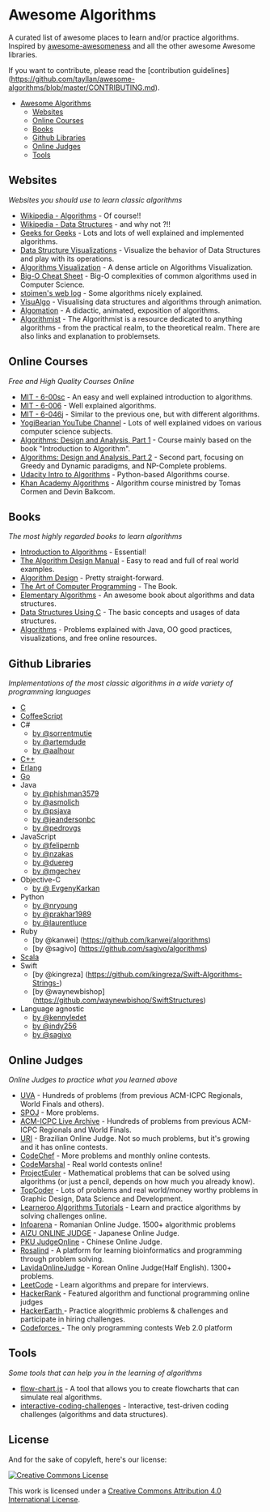 # Awesome Algorithms

A curated list of awesome places to learn and/or practice algorithms.
Inspired by [awesome-awesomeness](https://github.com/bayandin/awesome-awesomeness) and all the other awesome Awesome libraries.

If you want to contribute, please read the [contribution guidelines] (https://github.com/tayllan/awesome-algorithms/blob/master/CONTRIBUTING.md).

- [Awesome Algorithms](#awesome-algorithms)
    - [Websites](#websites)
    - [Online Courses](#online-courses)
    - [Books](#books)
    - [Github Libraries](#github-libraries)
    - [Online Judges](#online-judges)
    - [Tools](#tools)

## Websites

*Websites you should use to learn classic algorithms*

* [Wikipedia - Algorithms](http://en.wikipedia.org/wiki/List_of_algorithms) - Of course!!
* [Wikipedia - Data Structures](http://en.wikipedia.org/wiki/List_of_data_structures) - and why not ?!!
* [Geeks for Geeks](http://www.geeksforgeeks.org/fundamentals-of-algorithms/) -
    Lots and lots of well explained and implemented algorithms.
* [Data Structure Visualizations](http://www.cs.usfca.edu/~galles/visualization/Algorithms.html) - Visualize the behavior of Data Structures and play with its operations.
* [Algorithms Visualization](http://bost.ocks.org/mike/algorithms/) - A dense article on Algorithms Visualization.
* [Big-O Cheat Sheet](http://bigocheatsheet.com/) - Big-O complexities of common algorithms used in Computer Science.
* [stoimen's web log](http://www.stoimen.com/blog/) - Some algorithms nicely explained.
* [VisuAlgo](http://www.comp.nus.edu.sg/~stevenha/visualization/index.html) - Visualising data structures and algorithms through animation.
* [Algomation](http://www.algomation.com/) - A didactic, animated, exposition of algorithms.
* [Algorithmist](http://www.algorithmist.com/index.php/Main_Page) - The Algorithmist is a resource dedicated to anything algorithms - from the practical realm, to the theoretical realm. There are also links and explanation to problemsets.

## Online Courses

*Free and High Quality Courses Online*

* [MIT - 6-00sc](http://ocw.mit.edu/courses/electrical-engineering-and-computer-science/6-00sc-introduction-to-computer-science-and-programming-spring-2011/index.htm) -
    An easy and well explained introduction to algorithms.
* [MIT - 6-006](http://ocw.mit.edu/courses/electrical-engineering-and-computer-science/6-006-introduction-to-algorithms-fall-2011/lecture-videos/) -
    Well explained algorithms.
* [MIT - 6-046j](http://ocw.mit.edu/courses/electrical-engineering-and-computer-science/6-046j-introduction-to-algorithms-sma-5503-fall-2005/video-lectures/) -
    Similar to the previous one, but with different algorithms.
* [YogiBearian YouTube Channel](http://www.youtube.com/channel/UCv3Kd0guxD5KWQtP---9D6g) - Lots of well explained vidoes on various computer science subjects.
* [Algorithms: Design and Analysis, Part 1](https://www.coursera.org/course/algo) - Course mainly based on the book "Introduction to Algorithm".
* [Algorithms: Design and Analysis, Part 2](https://www.coursera.org/course/algo2) - Second part, focusing on Greedy and Dynamic paradigms, and NP-Complete problems.
* [Udacity Intro to Algorithms](https://www.udacity.com/course/cs215) - Python-based Algorithms course.
* [Khan Academy Algorithms](https://www.khanacademy.org/computing/computer-science/algorithms) - Algorithm course ministred by Tomas Cormen and Devin Balkcom. 

## Books

*The most highly regarded books to learn algorithms*

* [Introduction to Algorithms](http://mitpress.mit.edu/books/introduction-algorithms) - Essential!
* [The Algorithm Design Manual](https://www8.cs.umu.se/kurser/TDBAfl/VT06/algorithms/BOOK/BOOK/BOOK.HTM) - Easy to read and full of real world examples.
* [Algorithm Design](http://www.aw-bc.com/info/kleinberg/) - Pretty straight-forward.
* [The Art of Computer Programming](http://www-cs-faculty.stanford.edu/~uno/taocp.html) - The Book.
* [Elementary Algorithms](https://github.com/liuxinyu95/AlgoXY) - An awesome book about algorithms and data structures.
* [Data Structures Using C](http://www.amazon.com/Data-Structures-Using-Aaron-Tenenbaum/dp/0131997467) - The basic concepts and usages of data structures.
* [Algorithms](http://algs4.cs.princeton.edu/home/) - Problems explained with Java, OO good practices, visualizations, and free online resources.

## Github Libraries

*Implementations of the most classic algorithms in a wide variety of programming languages*

* [C](https://github.com/fragglet/c-algorithms)
* [CoffeeScript](https://github.com/BrunoRB/algorithms.coffee)
* C#
    * [by @sorrentmutie](https://github.com/sorrentmutie/ClassicAlgorithms)
    * [by @artemdude](https://github.com/artemdude/classic-algorithms)
    * [by @aalhour](https://github.com/aalhour/C-Sharp-Algorithms)
* [C++](https://github.com/xtaci/algorithms)
* [Erlang](https://github.com/aggelgian/erlang-algorithms)
* [Go](https://github.com/arnauddri/algorithms)
* Java
    * [by @phishman3579](https://github.com/phishman3579/java-algorithms-implementation)
    * [by @asmolich](https://github.com/asmolich/algorithms)
    * [by @psjava](https://github.com/psjava/psjava)
    * [by @jeandersonbc](https://github.com/jeandersonbc/algorithms-and-ds)
    * [by @pedrovgs](https://github.com/pedrovgs/Algorithms)
* JavaScript
    * [by @felipernb](https://github.com/felipernb/algorithms.js)
    * [by @nzakas](https://github.com/nzakas/computer-science-in-javascript)
    * [by @duereg](https://github.com/duereg/js-algorithms)
    * [by @mgechev](https://github.com/mgechev/javascript-algorithms)
* Objective-C
    * [by @ EvgenyKarkan](https://github.com/EvgenyKarkan/EKAlgorithms)
* Python
    * [by @nryoung](https://github.com/nryoung/algorithms)
    * [by @prakhar1989](https://github.com/prakhar1989/Algorithms)
    * [by @laurentluce](https://github.com/laurentluce/python-algorithms)
* Ruby
    * [by @kanwei] (https://github.com/kanwei/algorithms)
    * [by @sagivo] (https://github.com/sagivo/algorithms)
* [Scala](https://github.com/vkostyukov/scalacaster)
* Swift
    * [by @kingreza] (https://github.com/kingreza/Swift-Algorithms-Strings-) 
    * [by @waynewbishop] (https://github.com/waynewbishop/SwiftStructures)
* Language agnostic
    * [by @kennyledet](https://github.com/kennyledet/Algorithm-Implementations)
    * [by @indy256](https://github.com/indy256/codelibrary)
    * [by @sagivo](https://github.com/sagivo/algorithms)

## Online Judges

*Online Judges to practice what you learned above*

* [UVA](http://uva.onlinejudge.org/) -
    Hundreds of problems (from previous ACM-ICPC Regionals, World Finals and others).
* [SPOJ](http://www.spoj.com/) - More problems.
* [ACM-ICPC Live Archive](http://livearchive.onlinejudge.org/) -
    Hundreds of problems from previous ACM-ICPC Regionals and World Finals.
* [URI](https://www.urionlinejudge.com.br/judge/login) -
    Brazilian Online Judge. Not so much problems, but it's growing and it has online contests.
* [CodeChef](http://www.codechef.com/) -
    More problems and monthly online contests.
* [CodeMarshal](https://algo.codemarshal.com/) -
    Real world contests online!
* [ProjectEuler](http://projecteuler.net/) -
    Mathematical problems that can be solved using algorithms (or just a pencil, depends on how much you already know).
* [TopCoder](http://www.topcoder.com/) - Lots of problems and real world/money worthy problems in Graphic Design, Data Science and Development.
* [Learneroo Algorithms Tutorials](http://www.learneroo.com/subjects/8) - Learn and practice algorithms by solving challenges online.
* [Infoarena](http://www.infoarena.ro/) - Romanian Online Judge. 1500+ algorithmic problems
* [AIZU ONLINE JUDGE](http://judge.u-aizu.ac.jp/onlinejudge/) - Japanese Online Judge.
* [PKU JudgeOnline](http://poj.org/) - Chinese Online Judge.
* [Rosalind](http://rosalind.info/problems/locations/) - A platform for learning bioinformatics and programming through problem solving.
* [LavidaOnlineJudge](http://judge.lavida.us) - Korean Online Judge(Half English). 1300+ problems.
* [LeetCode](http://leetcode.com/) - Learn algorithms and prepare for interviews.
* [HackerRank](https://www.hackerrank.com/) - Featured algorithm and functional programming online judges
* [HackerEarth ](https://www.hackerearth.com/) - Practice alogrithmic problems & challenges and participate in hiring challenges.
* [Codeforces ](http://codeforces.com/) - The only programming contests Web 2.0 platform

## Tools

*Some tools that can help you in the learning of algorithms*

* [flow-chart.js](http://brunorb.github.io/flow-chart.js/dist/index.html) -
    A tool that allows you to create flowcharts that can simulate real algorithms.
* [interactive-coding-challenges](https://github.com/donnemartin/interactive-coding-challenges) - Interactive, test-driven coding challenges (algorithms and data structures).

## License

And for the sake of copyleft, here's our license:

[![Creative Commons License](http://i.creativecommons.org/l/by/4.0/88x31.png)](http://creativecommons.org/licenses/by/4.0/)

This work is licensed under a [Creative Commons Attribution 4.0 International License](http://creativecommons.org/licenses/by/4.0/).
